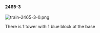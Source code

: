#### 2465-3
![train-2465-3-0.png](https://github.com/lil-lab/nlvr/raw/master/nlvr/train/images/58/train-2465-3-0.png "train-2465-3-0.png")

There is 1 tower with 1 blue block at the base